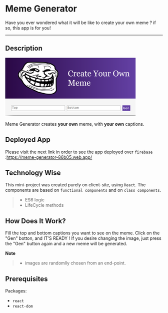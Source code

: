 Meme Generator
===================

Have you ever wondered what it will be like to create your own meme ? if so, this app is for you!

--------
Description
-------------
![See how it looks like](/images/image1.png)

Meme Generator creates **your own** meme, with **your own** captions.

## Deployed App
Please visit the next link in order to see the app deployed over `firebase` :https://meme-generator-86b05.web.app/

Technology Wise
-------------
This mini-project was created purely on client-site, using `React`.
The components are based on `functional components` and on `class components`. 

> - ES6 logic
> - LifeCycle methods


How Does It Work?
-------------

Fill the top and bottom captions you want to see on the meme. 
Click on the "Gen" botton, and IT'S READY !
If you desire changing the image, just press the "Gen" button again and a new meme will be generated.

 **Note** 
  > - images are randomlly chosen from an end-point.
  

Prerequisites
--------------------
Packages: 

* `react`
* `react-dom`

